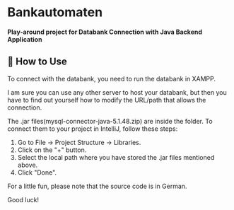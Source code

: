 # Bankautomaten
**Play-around project for Databank Connection with Java Backend Application**

## 📝 How to Use

To connect with the databank, you need to run the databank in XAMPP.

I am sure you can use any other server to host your databank, but then you have to find out yourself how to modify the URL/path that allows the connection.

The .jar files(mysql-connector-java-5.1.48.zip) are inside the folder. To connect them to your project in IntelliJ, follow these steps:

1. Go to File -> Project Structure -> Libraries.
2. Click on the "+" button.
3. Select the local path where you have stored the .jar files mentioned above.
4. Click "Done".

For a little fun, please note that the source code is in German.

Good luck!
